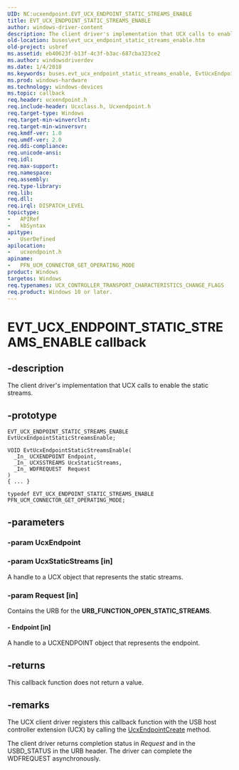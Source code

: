 ```yaml
---
UID: NC:ucxendpoint.EVT_UCX_ENDPOINT_STATIC_STREAMS_ENABLE
title: EVT_UCX_ENDPOINT_STATIC_STREAMS_ENABLE
author: windows-driver-content
description: The client driver's implementation that UCX calls to enable the static streams.
old-location: buses\evt_ucx_endpoint_static_streams_enable.htm
old-project: usbref
ms.assetid: eb40623f-b13f-4c3f-b3ac-687cba323ce2
ms.author: windowsdriverdev
ms.date: 1/4/2018
ms.keywords: buses.evt_ucx_endpoint_static_streams_enable, EvtUcxEndpointStaticStreamsEnable callback function [Buses], EvtUcxEndpointStaticStreamsEnable, EVT_UCX_ENDPOINT_STATIC_STREAMS_ENABLE, EVT_UCX_ENDPOINT_STATIC_STREAMS_ENABLE, ucxendpoint/EvtUcxEndpointStaticStreamsEnable, PFN_UCM_CONNECTOR_GET_OPERATING_MODE callback function pointer [Buses], PFN_UCM_CONNECTOR_GET_OPERATING_MODE
ms.prod: windows-hardware
ms.technology: windows-devices
ms.topic: callback
req.header: ucxendpoint.h
req.include-header: Ucxclass.h, Ucxendpoint.h
req.target-type: Windows
req.target-min-winverclnt: 
req.target-min-winversvr: 
req.kmdf-ver: 1.0
req.umdf-ver: 2.0
req.ddi-compliance: 
req.unicode-ansi: 
req.idl: 
req.max-support: 
req.namespace: 
req.assembly: 
req.type-library: 
req.lib: 
req.dll: 
req.irql: DISPATCH_LEVEL
topictype:
-	APIRef
-	kbSyntax
apitype:
-	UserDefined
apilocation:
-	ucxendpoint.h
apiname:
-	PFN_UCM_CONNECTOR_GET_OPERATING_MODE
product: Windows
targetos: Windows
req.typenames: UCX_CONTROLLER_TRANSPORT_CHARACTERISTICS_CHANGE_FLAGS
req.product: Windows 10 or later.
---
```


# EVT_UCX_ENDPOINT_STATIC_STREAMS_ENABLE callback


## -description


The client driver's implementation that UCX calls to enable the static streams.


## -prototype


````
EVT_UCX_ENDPOINT_STATIC_STREAMS_ENABLE EvtUcxEndpointStaticStreamsEnable;

VOID EvtUcxEndpointStaticStreamsEnable(
  _In_ UCXENDPOINT Endpoint,
  _In_ UCXSSTREAMS UcxStaticStreams,
  _In_ WDFREQUEST  Request
)
{ ... }

typedef EVT_UCX_ENDPOINT_STATIC_STREAMS_ENABLE PFN_UCM_CONNECTOR_GET_OPERATING_MODE;
````


## -parameters




### -param UcxEndpoint



### -param UcxStaticStreams [in]

A handle to a UCX object that represents the static streams.


### -param Request [in]

Contains the URB for the <b>URB_FUNCTION_OPEN_STATIC_STREAMS</b>.


#### - Endpoint [in]

A handle to a UCXENDPOINT object that represents the endpoint.


## -returns


This callback function does not return a value.



## -remarks


The UCX client driver registers this callback function with the USB host controller extension (UCX) by calling the <a href="..\ucxendpoint\nf-ucxendpoint-ucxendpointcreate.md">UcxEndpointCreate</a>
 method.

The client driver returns completion status in <i>Request</i> and in the USBD_STATUS
    in the URB header.  The driver can complete the WDFREQUEST asynchronously.


